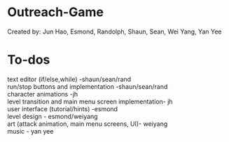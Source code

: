 # Outreach-Game

Created by: Jun Hao, Esmond, Randolph, Shaun, Sean, Wei Yang, Yan Yee 

# To-dos

text editor (if/else,while) -shaun/sean/rand  
run/stop buttons and implementation -shaun/sean/rand  
character animations -jh   
level transition and main menu screen implementation- jh  
user interface (tutorial/hints) -esmond  
level design - esmond/weiyang  
art (attack animation, main menu screens, UI)- weiyang  
music - yan yee  

